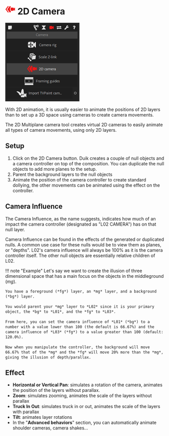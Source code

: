 # ![2d camera Icon](img\duik-icons\2dcamera-icon-r.png) 2D Camera

![2d camera panel](img\duik-screenshots\S-Camera\2DCamera-panel.PNG)

With 2D animation, it is usually easier to animate the positions of 2D layers than to set up a 3D space using cameras to create camera movements.

The 2D Multiplane camera tool creates virtual 2D cameras to easily animate all types of camera movements, using only 2D layers.

## Setup

1. Click on the 2D Camera button.
  Duik creates a couple of null objects and a camera controller on top of the composition. You can duplicate the null objects to add more planes to the setup.
2. Parent the background layers to the null objects
3. Animate the position of the camera controller to create standard dollying, the other movements can be animated using the effect on the controller.

## Camera Influence

The Camera Influence, as the name suggests, indicates how much of an impact the camera controller (designated as "L02 CAMERA") has on that null layer.

Camera Influence can be found in the effects of the generated or duplicated nulls. A common use case for these nulls would be to view them as planes, or "depths". L02's camera influence will always be 100% as it is the camera controller itself. The other null objects are essentially relative children of L02.

!!! note "Example"
    Let's say we want to create the illusion of three dimensional space that has a main focus on the objects in the middleground (*mg*).

    You have a foreground (*fg*) layer, an *mg* layer, and a background (*bg*) layer.

    You would parent your *mg* layer to *L02* since it is your primary object, the *bg* to *L01*, and the *fg* to *L03*.

    From here, you can set the camera influence of *L01* (*bg*) to a number with a value lower than 100 (the default is 66.67%) and the camera influence of *L03* (*fg*) to a value greater than 100 (default: 120.0%).

    Now when you manipulate the controller, the background will move 66.67% that of the *mg* and the *fg* will move 20% more than the *mg*, giving the illusion of depth/parallax.

## Effect

- **Horizontal or Vertical Pan**: simulates a rotation of the camera, animates the position of the layers without parallax.
- **Zoom**: simulates zooming, animates the scale of the layers without parallax
- **Truck In Out**: simulates truck in or out, animates the scale of the layers with parallax
- **Tilt**: animates layer rotations
- In the "**Advanced behaviors**" section, you can automatically animate shoulder cameras, camera shakes...
